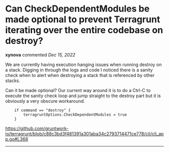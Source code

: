 # Can CheckDependentModules be made optional to prevent Terragrunt iterating over the entire codebase on destroy?

**xynova** commented *Dec 15, 2022*

We are currently having execution hanging issues when running destroy on a stack. Digging in through the logs and code I noticed there is a sanity check when to alert when destroying a stack that is referenced by other stacks. 

Can it be made optional? Our current way around it is to do a Ctrl-C to execute the sanity check loop and jump straight to the destroy part but it is obviously a very obscure workaround.

```
	if command == "destroy" {
		terragruntOptions.CheckDependentModules = true
	}
```

https://github.com/gruntwork-io/terragrunt/blob/c88c3bd3f481391a301aba34c2793714471ce778/cli/cli_app.go#L368
<br />
***


